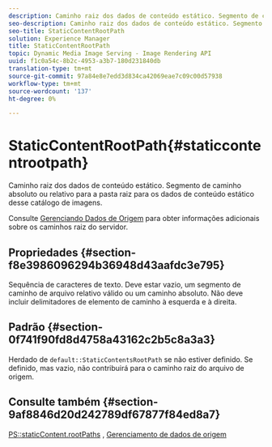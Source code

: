 ```yaml
---
description: Caminho raiz dos dados de conteúdo estático. Segmento de caminho absoluto ou relativo para a pasta raiz para os dados de conteúdo estático desse catálogo de imagens.
seo-description: Caminho raiz dos dados de conteúdo estático. Segmento de caminho absoluto ou relativo para a pasta raiz para os dados de conteúdo estático desse catálogo de imagens.
seo-title: StaticContentRootPath
solution: Experience Manager
title: StaticContentRootPath
topic: Dynamic Media Image Serving - Image Rendering API
uuid: f1c0a54c-8b2c-4953-a3b7-180d231840db
translation-type: tm+mt
source-git-commit: 97a84e8e7edd3d834ca42069eae7c09c00d57938
workflow-type: tm+mt
source-wordcount: '137'
ht-degree: 0%

---
```



# StaticContentRootPath{#staticcontentrootpath}

Caminho raiz dos dados de conteúdo estático. Segmento de caminho absoluto ou relativo para a pasta raiz para os dados de conteúdo estático desse catálogo de imagens.

Consulte [Gerenciando Dados de Origem](../../../../../is-api/image-serving-api-ref/c-configuration-and-administration/c-configuration-and-administration.md#concept-1ec4d9f0e58a430cae045761f1ff9173) para obter informações adicionais sobre os caminhos raiz do servidor.

## Propriedades {#section-f8e3986096294b36948d43aafdc3e795}

Sequência de caracteres de texto. Deve estar vazio, um segmento de caminho de arquivo relativo válido ou um caminho absoluto. Não deve incluir delimitadores de elemento de caminho à esquerda e à direita.

## Padrão {#section-0f741f90fd8d4758a43162c2b5c8a3a3}

Herdado de `default::StaticContentsRootPath` se não estiver definido. Se definido, mas vazio, não contribuirá para o caminho raiz do arquivo de origem.

## Consulte também {#section-9af8846d20d242789df67877f84ed8a7}

[PS::staticContent.rootPaths](../../../../../is-api/image-catalog/image-serving-api-ref/c-image-catalog-reference/c-attributes-reference/r-staticcontentrootpath.md#reference-a2b5368d078349828d282357681bb2a5) ,   [Gerenciamento de dados de origem](../../../../../is-api/image-serving-api-ref/c-configuration-and-administration/c-configuration-and-administration.md#concept-1ec4d9f0e58a430cae045761f1ff9173)
